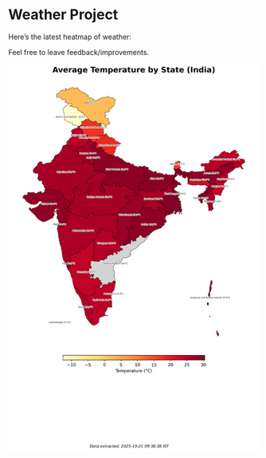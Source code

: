 # Weather Project

Here’s the latest heatmap of weather:

Feel free to leave feedback/improvements.

![India Heatmap](docs/assets/india_heatmap.png?v=F70568)
